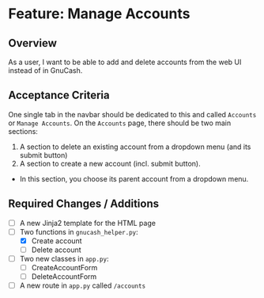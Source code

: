 # Feature: Manage Accounts

## Overview

As a user, I want to be able to add and delete accounts from the web UI instead of in GnuCash.

## Acceptance Criteria

One single tab in the navbar should be dedicated to this and called `Accounts` or `Manage Accounts`.
On the `Accounts` page, there should be two main sections:
1. A section to delete an existing account from a dropdown menu (and its submit button)
2. A section to create a new account (incl. submit button).
  - In this section, you choose its parent account from a dropdown menu.

## Required Changes / Additions
- [ ] A new Jinja2 template for the HTML page
- [ ] Two functions in `gnucash_helper.py`:
  - [x] Create account
  - [ ] Delete account
- [ ] Two new classes in `app.py`:
  - [ ] CreateAccountForm
  - [ ] DeleteAccountForm
- [ ] A new route in `app.py` called `/accounts`
